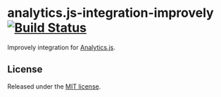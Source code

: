 # analytics.js-integration-improvely [![Build Status][ci-badge]][ci-link]

Improvely integration for [Analytics.js][].

## License

Released under the [MIT license](LICENSE).


[Analytics.js]: https://segment.com/docs/libraries/analytics.js/
[ci-link]: https://circleci.com/gh/segment-integrations/analytics.js-integration-improvely
[ci-badge]: https://circleci.com/gh/segment-integrations/analytics.js-integration-improvely.svg?style=svg
